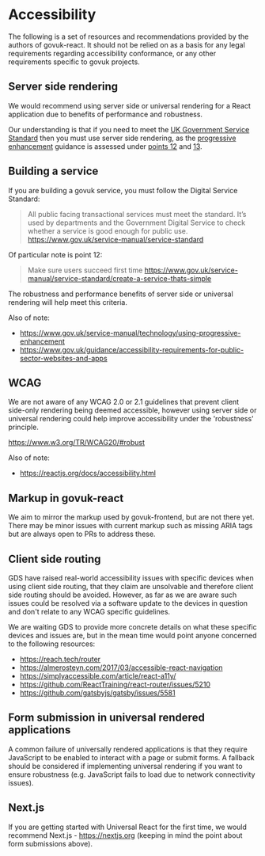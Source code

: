 # Accessibility

The following is a set of resources and recommendations provided by the authors of govuk-react. It should not be relied on as a basis for any legal requirements regarding accessibility conformance, or any other requirements specific to govuk projects.


## Server side rendering

We would recommend using server side or universal rendering for a React application due to benefits of performance and robustness.

Our understanding is that if you need to meet the [UK Government Service Standard](https://www.gov.uk/service-manual/service-standard) then you must use server side rendering, as the [progressive enhancement](https://www.gov.uk/service-manual/technology/using-progressive-enhancement) guidance is assessed under [points 12](https://www.gov.uk/service-manual/service-standard/create-a-service-thats-simple) and [13](https://www.gov.uk/service-manual/service-standard/make-the-user-experience-consistent-with-govuk). 

## Building a service

If you are building a govuk service, you must follow the Digital Service Standard:

> All public facing transactional services must meet the standard. It’s used by departments and the Government Digital Service to check whether a service is good enough for public use.
https://www.gov.uk/service-manual/service-standard

Of particular note is point 12:

>  Make sure users succeed first time
https://www.gov.uk/service-manual/service-standard/create-a-service-thats-simple

The robustness and performance benefits of server side or universal rendering will help meet this criteria.

Also of note:

- https://www.gov.uk/service-manual/technology/using-progressive-enhancement
- https://www.gov.uk/guidance/accessibility-requirements-for-public-sector-websites-and-apps

## WCAG

We are not aware of any WCAG 2.0 or 2.1 guidelines that prevent client side-only rendering being deemed accessible, however using server side or universal rendering could help improve accessibility under the 'robustness' principle.

https://www.w3.org/TR/WCAG20/#robust

Also of note:

- https://reactjs.org/docs/accessibility.html

## Markup in govuk-react

We aim to mirror the markup used by govuk-frontend, but are not there yet. There may be minor issues with current markup such as missing ARIA tags but are always open to PRs to address these.

## Client side routing

GDS have raised real-world accessibility issues with specific devices when using client side routing, that they claim are unsolvable and therefore client side routing should be avoided. However, as far as we are aware such issues could be resolved via a software update to the devices in question and don't relate to any WCAG specific guidelines.

We are waiting GDS to provide more concrete details on what these specific devices and issues are, but in the mean time would point anyone concerned to the following resources:

- https://reach.tech/router
- https://almerosteyn.com/2017/03/accessible-react-navigation
- https://simplyaccessible.com/article/react-a11y/
- https://github.com/ReactTraining/react-router/issues/5210
- https://github.com/gatsbyjs/gatsby/issues/5581

## Form submission in universal rendered applications

A common failure of universally rendered applications is that they require JavaScript to be enabled to interact with a page or submit forms. A fallback should be considered if implementing universal rendering if you want to ensure robustness (e.g. JavaScript fails to load due to network connectivity issues).

## Next.js

If you are getting started with Universal React for the first time, we would recommend Next.js - https://nextjs.org (keeping in mind the point about form submissions above).
